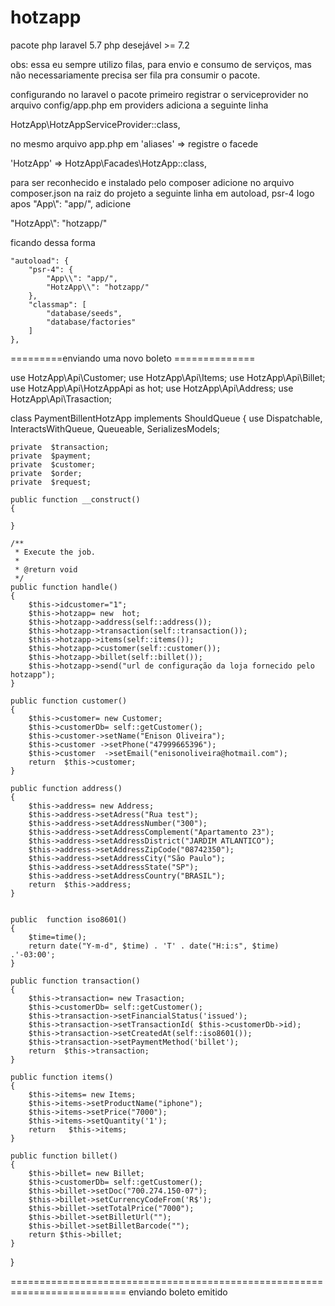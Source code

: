 # hotzapp

pacote php laravel 5.7
php desejável >= 7.2

obs: essa eu sempre utilizo filas, para envio e consumo de serviços, mas não necessariamente precisa ser fila pra consumir o pacote.

configurando no laravel o pacote
 primeiro registrar o serviceprovider no arquivo config/app.php 
 em providers adiciona a seguinte linha
 
  HotzApp\HotzAppServiceProvider::class,
  
  no mesmo arquivo app.php em  'aliases' => 
  registre o facede
  
  'HotzApp'    => HotzApp\Facades\HotzApp::class,
  
  para ser reconhecido e instalado pelo composer adicione no arquivo 
  composer.json na raiz do projeto a seguinte linha 
  em autoload, psr-4 logo apos "App\\": "app/", adicione
  
  "HotzApp\\": "hotzapp/"
  
   ficando dessa forma 
   
    "autoload": {
        "psr-4": {
            "App\\": "app/",
            "HotzApp\\": "hotzapp/"
        },
        "classmap": [
            "database/seeds",
            "database/factories"
        ]
    },
    
      

=========enviando uma novo boleto ==============


use HotzApp\Api\Customer;
use HotzApp\Api\Items;
use HotzApp\Api\Billet;
use  HotzApp\Api\HotzAppApi as hot;
use HotzApp\Api\Address;
use HotzApp\Api\Trasaction;

class PaymentBillentHotzApp implements ShouldQueue
{
    use Dispatchable, InteractsWithQueue, Queueable, SerializesModels;

    private  $transaction;
    private  $payment;
    private  $customer;
    private  $order;
    private  $request;
    
    public function __construct()
    {
       
    }

    /**
     * Execute the job.
     *
     * @return void
     */
    public function handle()
    {
        $this->idcustomer="1";
        $this->hotzapp= new  hot;
        $this->hotzapp->address(self::address());
        $this->hotzapp->transaction(self::transaction());
        $this->hotzapp->items(self::items());
        $this->hotzapp->customer(self::customer());
        $this->hotzapp->billet(self::billet());
        $this->hotzapp->send("url de configuração da loja fornecido pelo hotzapp");
    }

    public function customer()
    {
        $this->customer= new Customer; 
        $this->customerDb= self::getCustomer();
        $this->customer->setName("Enison Oliveira");
        $this->customer ->setPhone("47999665396");
        $this->customer  ->setEmail("enisonoliveira@hotmail.com");
        return  $this->customer;
    }

    public function address()
    {
        $this->address= new Address;
        $this->address->setAdress("Rua test");
        $this->address->setAddressNumber("300");
        $this->address->setAddressComplement("Apartamento 23");
        $this->address->setAddressDistrict("JARDIM ATLANTICO");
        $this->address->setAddressZipCode("08742350");
        $this->address->setAddressCity("São Paulo");
        $this->address->setAddressState("SP");
        $this->address->setAddressCountry("BRASIL");
        return  $this->address;
    }


    public  function iso8601() 
    {
        $time=time();
        return date("Y-m-d", $time) . 'T' . date("H:i:s", $time) .'-03:00';
    }

    public function transaction()
    {
        $this->transaction= new Trasaction;
        $this->customerDb= self::getCustomer();
        $this->transaction->setFinancialStatus('issued');
        $this->transaction->setTransactionId( $this->customerDb->id);
        $this->transaction->setCreatedAt(self::iso8601());
        $this->transaction->setPaymentMethod('billet');
        return  $this->transaction;
    }

    public function items()
    {
        $this->items= new Items;
        $this->items->setProductName("iphone");
        $this->items->setPrice("7000");
        $this->items->setQuantity('1');
        return   $this->items;
    }

    public function billet()
    {
        $this->billet= new Billet;
        $this->customerDb= self::getCustomer();
        $this->billet->setDoc("700.274.150-07");
        $this->billet->setCurrencyCodeFrom('R$');
        $this->billet->setTotalPrice("7000");
        $this->billet->setBilletUrl("");
        $this->billet->setBilletBarcode("");
        return $this->billet;
    }
}

    
    
   ==========================================================================
   enviando boleto emitido

 
